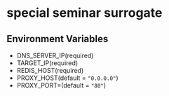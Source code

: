 # special seminar surrogate

## Environment Variables

- DNS_SERVER_IP(required)
- TARGET_IP(required)
- REDIS_HOST(required)
- PROXY_HOST(default = `"0.0.0.0"`)
- PROXY_PORT=(default = `"80"`)